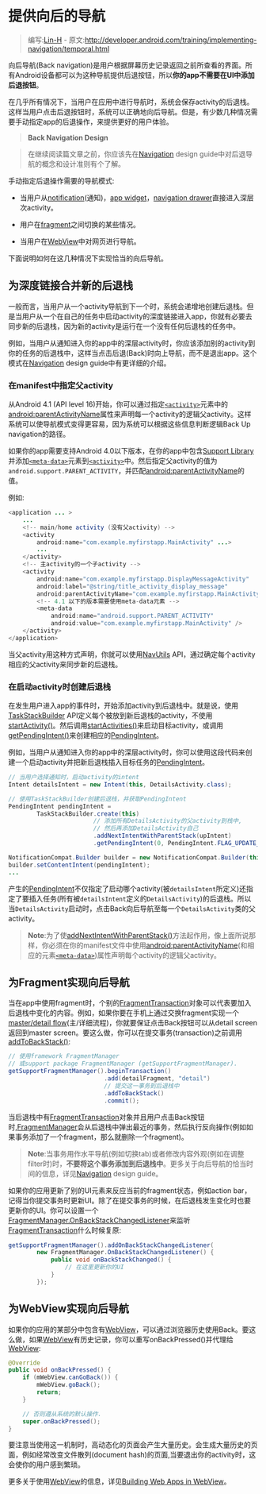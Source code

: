 # 提供向后的导航

> 编写:[Lin-H](https://github.com/Lin-H) - 原文:<http://developer.android.com/training/implementing-navigation/temporal.html>

向后导航(Back navigation)是用户根据屏幕历史记录返回之前所查看的界面。所有Android设备都可以为这种导航提供后退按钮，所以**你的app不需要在UI中添加后退按钮**。

在几乎所有情况下，当用户在应用中进行导航时，系统会保存activity的后退栈。这样当用户点击后退按钮时，系统可以正确地向后导航。但是，有少数几种情况需要手动指定app的后退操作，来提供更好的用户体验。

>**Back Navigation Design**

>在继续阅读篇文章之前，你应该先在[Navigation](http://developer.android.com/design/patterns/navigation.html) design guide中对后退导航的概念和设计准则有个了解。

手动指定后退操作需要的导航模式:

* 当用户从[notification](http://developer.android.com/guide/topics/ui/notifiers/notifications.html)(通知)，[app widget](http://developer.android.com/guide/topics/appwidgets/index.html)，[navigation drawer](http://developer.android.com/training/implementing-navigation/nav-drawer.html)直接进入深层次activity。

* 用户在[fragment](http://developer.android.com/guide/components/fragments.html)之间切换的某些情况。

* 当用户在[WebView](http://developer.android.com/reference/android/webkit/WebView.html)中对网页进行导航。

下面说明如何在这几种情况下实现恰当的向后导航。

## 为深度链接合并新的后退栈

一般而言，当用户从一个activity导航到下一个时，系统会递增地创建后退栈。但是当用户从一个在自己的任务中启动activity的深度链接进入app，你就有必要去同步新的后退栈，因为新的activity是运行在一个没有任何后退栈的任务中。

例如，当用户从通知进入你的app中的深层activity时，你应该添加别的activity到你的任务的后退栈中，这样当点击后退(Back)时向上导航，而不是退出app。这个模式在[Navigation](http://developer.android.com/design/patterns/navigation.html#into-your-app) design guide中有更详细的介绍。

### 在manifest中指定父activity

从Android 4.1 (API level 16)开始，你可以通过指定[`<activity>`](http://developer.android.com/guide/topics/manifest/activity-element.html)元素中的[android:parentActivityName](http://developer.android.com/guide/topics/manifest/activity-element.html#parent)属性来声明每一个activity的逻辑父activity。这样系统可以使导航模式变得更容易，因为系统可以根据这些信息判断逻辑Back Up navigation的路径。

如果你的app需要支持Android 4.0以下版本，在你的app中包含[Support Library](http://developer.android.com/tools/support-library/index.html)并添加[`<meta-data>`](http://developer.android.com/guide/topics/manifest/meta-data-element.html)元素到[`<activity>`](http://developer.android.com/guide/topics/manifest/activity-element.html)中。然后指定父activity的值为`android.support.PARENT_ACTIVITY`，并匹配[android:parentActivityName](http://developer.android.com/guide/topics/manifest/activity-element.html#parent)的值。

例如:

```java
<application ... >
    ...
    <!-- main/home activity (没有父activity) -->
    <activity
        android:name="com.example.myfirstapp.MainActivity" ...>
        ...
    </activity>
    <!-- 主activity的一个子activity -->
    <activity
        android:name="com.example.myfirstapp.DisplayMessageActivity"
        android:label="@string/title_activity_display_message"
        android:parentActivityName="com.example.myfirstapp.MainActivity" >
        <!-- 4.1 以下的版本需要使用meta-data元素 -->
        <meta-data
            android:name="android.support.PARENT_ACTIVITY"
            android:value="com.example.myfirstapp.MainActivity" />
    </activity>
</application>
```

当父activity用这种方式声明，你就可以使用[NavUtils](http://developer.android.com/reference/android/support/v4/app/NavUtils.html) API，通过确定每个activity相应的父activity来同步新的后退栈。

### 在启动activity时创建后退栈

在发生用户进入app的事件时，开始添加activity到后退栈中。就是说，使用[TaskStackBuilder](http://developer.android.com/reference/android/support/v4/app/TaskStackBuilder.html) API定义每个被放到新后退栈的activity，不使用[startActivity()](http://developer.android.com/reference/android/content/Context.html#startActivity%28android.content.Intent%29)。然后调用[startActivities()](http://developer.android.com/reference/android/support/v4/app/TaskStackBuilder.html#startActivities%28%29)来启动目标activity，或调用[getPendingIntent()](http://developer.android.com/reference/android/support/v4/app/TaskStackBuilder.html#getPendingIntent%28int,%20int%29)来创建相应的[PendingIntent](http://developer.android.com/reference/android/app/PendingIntent.html)。

例如，当用户从通知进入你的app中的深层activity时，你可以使用这段代码来创建一个启动activity并把新后退栈插入目标任务的[PendingIntent](http://developer.android.com/reference/android/app/PendingIntent.html)。

```java
// 当用户选择通知时，启动activity的intent
Intent detailsIntent = new Intent(this, DetailsActivity.class);

// 使用TaskStackBuilder创建后退栈，并获取PendingIntent
PendingIntent pendingIntent =
        TaskStackBuilder.create(this)
                        // 添加所有DetailsActivity的父activity到栈中,
                        // 然后再添加DetailsActivity自己
                        .addNextIntentWithParentStack(upIntent)
                        .getPendingIntent(0, PendingIntent.FLAG_UPDATE_CURRENT);

NotificationCompat.Builder builder = new NotificationCompat.Builder(this);
builder.setContentIntent(pendingIntent);
...
```

产生的[PendingIntent](http://developer.android.com/reference/android/app/PendingIntent.html)不仅指定了启动哪个activity(被`detailsIntent`所定义)还指定了要插入任务(所有被`detailsIntent`定义的`DetailsActivity`)的后退栈。所以当`DetailsActivity`启动时，点击Back向后导航至每一个`DetailsActivity`类的父activity。

>**Note**:为了使[addNextIntentWithParentStack()](http://developer.android.com/reference/android/support/v4/app/TaskStackBuilder.html#addNextIntentWithParentStack%28android.content.Intent%29)方法起作用，像上面所说那样，你必须在你的manifest文件中使用[android:parentActivityName](http://developer.android.com/guide/topics/manifest/activity-element.html#parent)(和相应的元素[`<meta-data>`](http://developer.android.com/guide/topics/manifest/meta-data-element.html))属性声明每个activity的逻辑父activity。

## 为Fragment实现向后导航

当在app中使用fragment时，个别的[FragmentTransaction](http://developer.android.com/reference/android/app/FragmentTransaction.html)对象可以代表要加入后退栈中变化的内容。例如，如果你要在手机上通过交换fragment实现一个[master/detail flow](http://developer.android.com/training/implementing-navigation/descendant.html#master-detail)(主/详细流程)，你就要保证点击Back按钮可以从detail screen返回到master screen。要这么做，你可以在提交事务(transaction)之前调用[addToBackStack()](http://developer.android.com/reference/android/app/FragmentTransaction.html#addToBackStack%28java.lang.String%29):

```java
// 使用framework FragmentManager
// 或support package FragmentManager (getSupportFragmentManager).
getSupportFragmentManager().beginTransaction()
                           .add(detailFragment, "detail")
                           // 提交这一事务到后退栈中
                           .addToBackStack()
                           .commit();
```

当后退栈中有[FragmentTransaction](http://developer.android.com/reference/android/app/FragmentTransaction.html)对象并且用户点击Back按钮时,[FragmentManager](http://developer.android.com/reference/android/app/FragmentManager.html)会从后退栈中弹出最近的事务，然后执行反向操作(例如如果事务添加了一个fragment，那么就删除一个fragment)。

>**Note**:当事务用作水平导航(例如切换tab)或者修改内容外观(例如在调整filter时)时，**不要将这个事务添加到后退栈中**。更多关于向后导航的恰当时间的信息，详见[Navigation](http://developer.android.com/design/patterns/navigation.html) design guide。

如果你的应用更新了别的UI元素来反应当前的fragment状态，例如action bar，记得当你提交事务时更新UI。除了在提交事务的时候，在后退栈发生变化时也要更新你的UI。你可以设置一个[FragmentManager.OnBackStackChangedListener](http://developer.android.com/reference/android/app/FragmentManager.OnBackStackChangedListener.html)来监听[FragmentTransaction](http://developer.android.com/reference/android/app/FragmentTransaction.html)什么时候复原:

```java
getSupportFragmentManager().addOnBackStackChangedListener(
        new FragmentManager.OnBackStackChangedListener() {
            public void onBackStackChanged() {
                // 在这里更新你的UI
            }
        });
```

## 为WebView实现向后导航

如果你的应用的某部分中包含有[WebView](http://developer.android.com/reference/android/webkit/WebView.html)，可以通过浏览器历史使用Back。要这么做，如果[WebView](http://developer.android.com/reference/android/webkit/WebView.html)有历史记录，你可以重写onBackPressed()并代理给[WebView](http://developer.android.com/reference/android/webkit/WebView.html):

```java
@Override
public void onBackPressed() {
    if (mWebView.canGoBack()) {
        mWebView.goBack();
        return;
    }

    // 否则遵从系统的默认操作.
    super.onBackPressed();
}
```

要注意当使用这一机制时，高动态化的页面会产生大量历史。会生成大量历史的页面，例如经常改变文件散列(document hash)的页面,当要退出你的activity时，这会使你的用户感到繁琐。

更多关于使用[WebView](http://developer.android.com/reference/android/webkit/WebView.html)的信息，详见[Building Web Apps in WebView](http://developer.android.com/guide/webapps/webview.html)。
